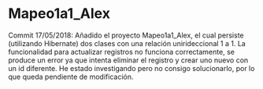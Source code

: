 # Mapeo1a1_Alex

Commit 17/05/2018: Añadido el proyecto Mapeo1a1_Alex, el cual persiste (utilizando Hibernate) dos clases con una relación unirideccional 1 a 1. La funcionalidad para actualizar registros no funciona correctamente, se produce un error ya que intenta eliminar el registro y crear uno nuevo con un id diferente. He estado investigando pero no consigo solucionarlo, por lo que queda pendiente de modificación.